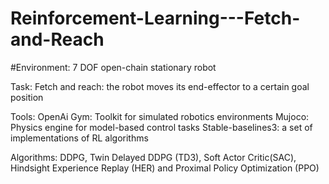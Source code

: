 # Reinforcement-Learning---Fetch-and-Reach
#Environment: 7 DOF open-chain stationary robot


Task: Fetch and reach: the robot moves its end-effector to a certain goal position



Tools: OpenAi Gym: Toolkit for simulated robotics environments
       Mujoco: Physics engine for model-based control tasks
       Stable-baselines3: a set of implementations of RL algorithms




Algorithms: DDPG, Twin Delayed DDPG (TD3), Soft Actor Critic(SAC), Hindsight Experience Replay (HER) and Proximal Policy Optimization (PPO)      
